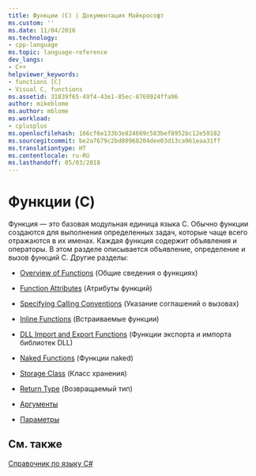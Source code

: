 ```yaml
---
title: Функции (C) | Документация Майкрософт
ms.custom: ''
ms.date: 11/04/2016
ms.technology:
- cpp-language
ms.topic: language-reference
dev_langs:
- C++
helpviewer_keywords:
- functions [C]
- Visual C, functions
ms.assetid: 31839f65-49f4-43e1-85ec-8769924ffa96
author: mikeblome
ms.author: mblome
ms.workload:
- cplusplus
ms.openlocfilehash: 166cf6e133b3e824669c583bef8952bc12e59182
ms.sourcegitcommit: be2a7679c2bd80968204dee03d13ca961eaa31ff
ms.translationtype: HT
ms.contentlocale: ru-RU
ms.lasthandoff: 05/03/2018
---
```

# <a name="functions-c"></a>Функции (C)
Функция — это базовая модульная единица языка C. Обычно функции создаются для выполнения определенных задач, которые чаще всего отражаются в их именах. Каждая функция содержит объявления и операторы. В этом разделе описывается объявление, определение и вызов функций C. Другие разделы:  
  
-   [Overview of Functions](../c-language/overview-of-functions.md) (Общие сведения о функциях)  
  
-   [Function Attributes](../c-language/function-attributes.md) (Атрибуты функций)  
  
-   [Specifying Calling Conventions](../c-language/specifying-calling-conventions.md) (Указание соглашений о вызовах)  
  
-   [Inline Functions](../c-language/inline-functions.md) (Встраиваемые функции)  
  
-   [DLL Import and Export Functions](../c-language/dll-import-and-export-functions.md) (Функции экспорта и импорта библиотек DLL)  
  
-   [Naked Functions](../c-language/naked-functions.md) (Функции naked)  
  
-   [Storage Class](../c-language/storage-class.md) (Класс хранения)  
  
-   [Return Type](../c-language/return-type.md) (Возвращаемый тип)  
  
-   [Аргументы](../c-language/arguments.md)  
  
-   [Параметры](../c-language/parameters.md)  
  
## <a name="see-also"></a>См. также  
 [Справочник по языку C#](../c-language/c-language-reference.md)